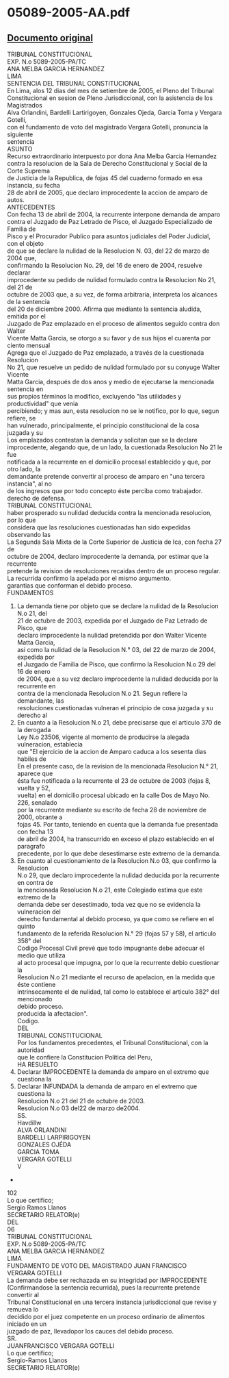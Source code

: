 
05089-2005-AA.pdf
=================
  
[Documento original](https://tc.gob.pe/jurisprudencia/2006/05089-2005-AA.pdf)  
---  
TRIBUNAL CONSTITUCIONAL  
EXP. N.o 5089-2005-PA/TC  
ANA MELBA GARCIA HERNANDEZ  
LIMA  
SENTENCIA DEL TRIBUNAL CONSTITUCIONAL  
En Lima, alos 12 dias del mes de setiembre de 2005, el Pleno del Tribunal  
Constitucional en sesion de Pleno Jurisdiccional, con la asistencia de los Magistrados  
Alva Orlandini, Bardelli Lartirigoyen, Gonzales Ojeda, Garcia Toma y Vergara Gotelli,  
con el fundamento de voto del magistrado Vergara Gotelli, pronuncia la siguiente  
sentencia  
ASUNTO  
Recurso extraordinario interpuesto por dona Ana Melba Garcia Hernandez  
contra la resolucion de la Sala de Derecho Constitucional y Social de la Corte Suprema  
de Justicia de la Republica, de fojas 45 del cuaderno formado en esa instancia, su fecha  
28 de abril de 2005, que declaro improcedente la accion de amparo de autos.  
ANTECEDENTES  
Con fecha 13 de abril de 2004, la recurrente interpone demanda de amparo  
contra el Juzgado de Paz Letrado de Pisco, el Juzgado Especializado de Familia de  
Pisco y el Procurador Publico para asuntos judiciales del Poder Judicial, con el objeto  
de que se declare la nulidad de la Resolucion N. 03, del 22 de marzo de 2004 que,  
confirmando la Resolucion No. 29, del 16 de enero de 2004, resuelve declarar  
improcedente su pedido de nulidad formulado contra la Resolucion No 21, del 21 de  
octubre de 2003 que, a su vez, de forma arbitraria, interpreta los alcances de la sentencia  
del 20 de diciembre 2000. Afirma que mediante la sentencia aludida, emitida por el  
Juzgado de Paz emplazado en el proceso de alimentos seguido contra don Walter  
Vicente Matta Garcia, se otorgo a su favor y de sus hijos el cuarenta por ciento mensual  
Agrega que el Juzgado de Paz emplazado, a través de la cuestionada Resolucion  
No 21, que resuelve un pedido de nulidad formulado por su conyuge Walter Vicente  
Matta Garcia, después de dos anos y medio de ejecutarse la mencionada sentencia en  
sus propios términos la modifico, excluyendo "las utilidades y productividad" que venia  
percibiendo; y mas aun, esta resolucion no se le notifico, por lo que, segun refiere, se  
han vulnerado, principalmente, el principio constitucional de la cosa juzgada y su  
Los emplazados contestan la demanda y solicitan que se la declare  
improcedente, alegando que, de un lado, la cuestionada Resolucion No 21 le fue  
notificada a la recurrente en el domicilio procesal establecido y que, por otro lado, la  
demandante pretende convertir al proceso de amparo en "una tercera instancia", al no  
de los ingresos que por todo concepto éste perciba como trabajador.  
derecho de defensa.  
TRIBUNAL CONSTITUCIONAL  
haber prosperado su nulidad deducida contra la mencionada resolucion, por lo que  
considera que las resoluciones cuestionadas han sido expedidas observando las  
La Segunda Sala Mixta de la Corte Superior de Justicia de Ica, con fecha 27 de  
octubre de 2004, declaro improcedente la demanda, por estimar que la recurrente  
pretende la revision de resoluciones recaidas dentro de un proceso regular.  
La recurrida confirmo la apelada por el mismo argumento.  
garantias que conforman el debido proceso.  
FUNDAMENTOS  
1. La demanda tiene por objeto que se declare la nulidad de la Resolucion N.o 21, del  
21 de octubre de 2003, expedida por el Juzgado de Paz Letrado de Pisco, que  
declaro improcedente la nulidad pretendida por don Walter Vicente Matta Garcia,  
asi como la nulidad de la Resolucion N.° 03, del 22 de marzo de 2004, expedida por  
el Juzgado de Familia de Pisco, que confirmo la Resolucion N.o 29 del 16 de enero  
de 2004, que a su vez declaro improcedente la nulidad deducida por la recurrente en  
contra de la mencionada Resolucion N.o 21. Segun refiere la demandante, las  
resoluciones cuestionadas vulneran el principio de cosa juzgada y su derecho al  
2. En cuanto a la Resolucion N.o 21, debe precisarse que el articulo 370 de la derogada  
Ley N.o 23506, vigente al momento de producirse la alegada vulneracion, establecia  
que "El ejercicio de la accion de Amparo caduca a los sesenta dias habiles de  
En el presente caso, de la revision de la mencionada Resolucion N.° 21, aparece que  
ésta fue notificada a la recurrente el 23 de octubre de 2003 (fojas 8, vuelta y 52,  
vuelta) en el domicilio procesal ubicado en la calle Dos de Mayo No. 226, senalado  
por la recurrente mediante su escrito de fecha 28 de noviembre de 2000, obrante a  
fojas 45. Por tanto, teniendo en cuenta que la demanda fue presentada con fecha 13  
de abril de 2004, ha transcurrido en exceso el plazo establecido en el paragrafo  
precedente, por lo que debe desestimarse este extremo de la demanda.  
3. En cuanto al cuestionamiento de la Resolucion N.o 03, que confirmo la Resolucion  
N.o 29, que declaro improcedente la nulidad deducida por la recurrente en contra de  
la mencionada Resolucion N.o 21, este Colegiado estima que este extremo de la  
demanda debe ser desestimado, toda vez que no se evidencia la vulneracion del  
derecho fundamental al debido proceso, ya que como se refiere en el quinto  
fundamento de la referida Resolucion N.° 29 (fojas 57 y 58), el articulo 358° del  
Codigo Procesal Civil prevé que todo impugnante debe adecuar el medio que utiliza  
al acto procesal que impugna, por lo que la recurrente debio cuestionar la  
Resolucion N.o 21 mediante el recurso de apelacion, en la medida que éste contiene  
intrinsecamente el de nulidad, tal como lo establece el articulo 382° del mencionado  
debido proceso.  
producida la afectacion".  
Codigo.  
DEL  
TRIBUNAL CONSTITUCIONAL  
Por los fundamentos precedentes, el Tribunal Constitucional, con la autoridad  
que le confiere la Constitucion Politica del Peru,  
HA RESUELTO  
1. Declarar IMPROCEDENTE la demanda de amparo en el extremo que cuestiona la  
2. Declarar INFUNDADA la demanda de amparo en el extremo que cuestiona la  
Resolucion N.o 21 del 21 de octubre de 2003.  
Resolucion N.o 03 del22 de marzo de2004.  
SS.  
Havdillw  
ALVA ORLANDINI  
BARDELLI LARPIRIGOYEN  
GONZALES OJÉDA  
GARCIA TOMA  
VERGARA GOTELLI  
V  
-  
102  
Lo que certifico;  
Sergio Ramos Llanos  
SECRETARIO RELATOR(e)  
DEL  
06  
TRIBUNAL CONSTITUCIONAL  
EXP. N.o 5089-2005-PA/TC  
ANA MELBA GARCIA HERNANDEZ  
LIMA  
FUNDAMENTO DE VOTO DEL MAGISTRADO JUAN FRANCISCO  
VERGARA GOTELLI  
La demanda debe ser rechazada en su integridad por IMPROCEDENTE  
(Confirmandose la sentencia recurrida), pues la recurrente pretende convertir al  
Tribunal Constitucional en una tercera instancia jurisdiccional que revise y remueva lo  
decidido por el juez competente en un proceso ordinario de alimentos iniciado en un  
juzgado de paz, llevadopor los cauces del debido proceso.  
SR.  
JUANFRANCISCO VERGARA GOTELLI  
Lo que certifico;  
Sergio-Ramos Llanos  
SECRETARIO RELATOR(e)